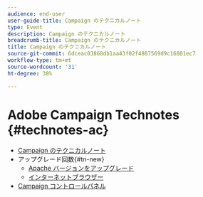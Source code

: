 ```yaml
---
audience: end-user
user-guide-title: Campaign のテクニカルノート
type: Event
description: Campaign のテクニカルノート
breadcrumb-title: Campaign のテクニカルノート
title: Campaign のテクニカルノート
source-git-commit: 6dceac03868db1aa43f02f4807569d9c16801ec7
workflow-type: tm+mt
source-wordcount: '31'
ht-degree: 38%

---
```



# Adobe Campaign Technotes {#technotes-ac}

+ [Campaign のテクニカルノート](technotes-home.md)
+ アップグレード回数{#tn-new}
   + [Apache バージョンをアップグレード](upgrades/apache.md)
   + [インターネットブラウザー](upgrades/browsers.md)
+ [Campaign コントロールパネル](https://experienceleague.adobe.com/docs/control-panel/using/control-panel-home.html?lang=ja)
